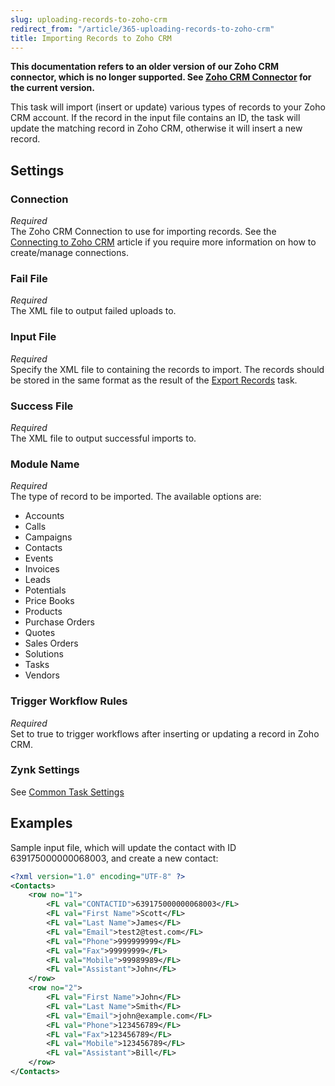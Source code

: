 ```yaml
---
slug: uploading-records-to-zoho-crm
redirect_from: "/article/365-uploading-records-to-zoho-crm"
title: Importing Records to Zoho CRM
---
```

**This documentation refers to an older version of our Zoho CRM connector, which is no longer supported. See [Zoho CRM Connector](zoho-crm-v2) for the current version.**

This task will import (insert or update) various types of records to your Zoho CRM account. If the record in the input file contains an ID, the task will update the matching record in Zoho CRM, otherwise it will insert a new record.

## Settings
### Connection
_Required_  
The Zoho CRM Connection to use for importing records.  See the [Connecting to Zoho CRM](connecting-to-zoho-crm) article if you require more information on how to create/manage connections.

### Fail File
_Required_  
The XML file to output failed uploads to.

### Input File
_Required_  
Specify the XML file to containing the records to import. The records should be stored in the same format as the result of the [Export Records](downloading-records-from-zoho-crm) task.

### Success File
_Required_  
The XML file to output successful imports to.

### Module Name
_Required_  
The type of record to be imported. The available options are:	

 * Accounts
 * Calls
 * Campaigns
 * Contacts
 * Events
 * Invoices
 * Leads
 * Potentials
 * Price Books
 * Products
 * Purchase Orders
 * Quotes
 * Sales Orders
 * Solutions
 * Tasks
 * Vendors

### Trigger Workflow Rules
_Required_  
Set to true to trigger workflows after inserting or updating a record in Zoho CRM.

### Zynk Settings
See [Common Task Settings](common-task-settings)

## Examples
Sample input file, which will update the contact with ID 639175000000068003, and create a new contact:

```xml
<?xml version="1.0" encoding="UTF-8" ?>
<Contacts>
    <row no="1">
        <FL val="CONTACTID">639175000000068003</FL>
        <FL val="First Name">Scott</FL>
        <FL val="Last Name">James</FL>
        <FL val="Email">test2@test.com</FL>
        <FL val="Phone">999999999</FL>
        <FL val="Fax">99999999</FL>
        <FL val="Mobile">99989989</FL>
        <FL val="Assistant">John</FL>
    </row>
    <row no="2">
        <FL val="First Name">John</FL>
        <FL val="Last Name">Smith</FL>
        <FL val="Email">john@example.com</FL>
        <FL val="Phone">123456789</FL>
        <FL val="Fax">123456789</FL>
        <FL val="Mobile">123456789</FL>
        <FL val="Assistant">Bill</FL>
    </row>
</Contacts>
```
